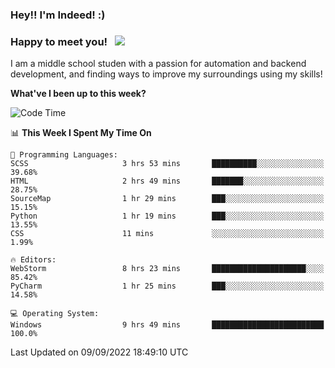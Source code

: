 ### Hey!! I'm Indeed! :) 

### Happy to meet you! &nbsp; ![](https://visitor-badge.glitch.me/badge?page_id=Indeedornot.Indeedornot)

I am a middle school studen with a passion for automation and backend development, and finding ways to improve my surroundings using my skills!

**What've I been up to this week?** 

<!--START_SECTION:waka-->
![Code Time](http://img.shields.io/badge/Code%20Time-338%20hrs%2038%20mins-blue)

📊 **This Week I Spent My Time On** 

```text
💬 Programming Languages: 
SCSS                     3 hrs 53 mins       ██████████░░░░░░░░░░░░░░░   39.68% 
HTML                     2 hrs 49 mins       ███████░░░░░░░░░░░░░░░░░░   28.75% 
SourceMap                1 hr 29 mins        ███░░░░░░░░░░░░░░░░░░░░░░   15.15% 
Python                   1 hr 19 mins        ███░░░░░░░░░░░░░░░░░░░░░░   13.55% 
CSS                      11 mins             ░░░░░░░░░░░░░░░░░░░░░░░░░   1.99%

🔥 Editors: 
WebStorm                 8 hrs 23 mins       █████████████████████░░░░   85.42% 
PyCharm                  1 hr 25 mins        ███░░░░░░░░░░░░░░░░░░░░░░   14.58%

💻 Operating System: 
Windows                  9 hrs 49 mins       █████████████████████████   100.0%

```


 Last Updated on 09/09/2022 18:49:10 UTC
<!--END_SECTION:waka-->
